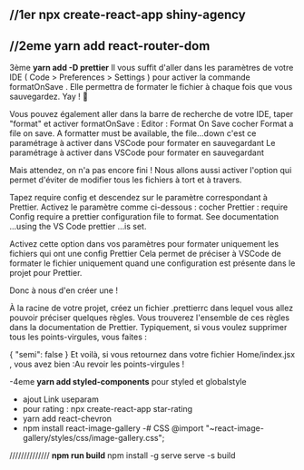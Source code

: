 //1er **npx create-react-app shiny-agency**
--------------------------------
//2eme **yarn add react-router-dom**
-------------------------------
3ème **yarn add -D prettier**
Il vous suffit d'aller dans les paramètres de votre IDE (  Code  >  Preferences  >  Settings  ) pour activer la commande  formatOnSave  . Elle permettra de formater le fichier à chaque fois que vous sauvegardez. Yay ! 🎉

Vous pouvez également aller dans la barre de recherche de votre IDE, taper "format" et activer  formatOnSave  :
Editor : Format On Save cocher Format a file on save. A formatter must be available, the file...down
c'est ce paramétrage à activer dans VSCode  pour formater en sauvegardant
Le paramétrage à activer dans VSCode pour formater en sauvegardant

Mais attendez, on n'a pas encore fini ! Nous allons aussi activer l'option qui permet d'éviter de modifier tous les fichiers à tort et à travers.

Tapez  require config  et descendez sur le paramètre correspondant à Prettier. Activez le paramètre comme ci-dessous :
cocher 
Prettier : require Config require a prettier configuration file to format. See documentation ...using the VS Code prettier ...is set.

Activez cette option dans vos paramètres pour formater uniquement les fichiers qui ont une config Prettier
Cela permet de préciser à VSCode de formater le fichier uniquement quand une configuration est présente dans le projet pour Prettier.

Donc à nous d'en créer une !

À la racine de votre projet, créez un fichier  .prettierrc  dans lequel vous allez pouvoir préciser quelques règles. Vous trouverez l'ensemble de ces règles dans la documentation de Prettier. Typiquement, si vous voulez supprimer tous les points-virgules, vous faites :

{
"semi": false
}
Et voilà, si vous retournez dans votre fichier  Home/index.jsx  , vous avez bien :Au revoir les points-virgules !

-4eme **yarn add styled-components** pour styled et globalstyle

- ajout Link useparam
- pour rating : npx create-react-app star-rating
- yarn add react-chevron
- npm install react-image-gallery
-# CSS
@import "~react-image-gallery/styles/css/image-gallery.css";

//////////////
**npm run build**
npm install -g serve
serve -s build